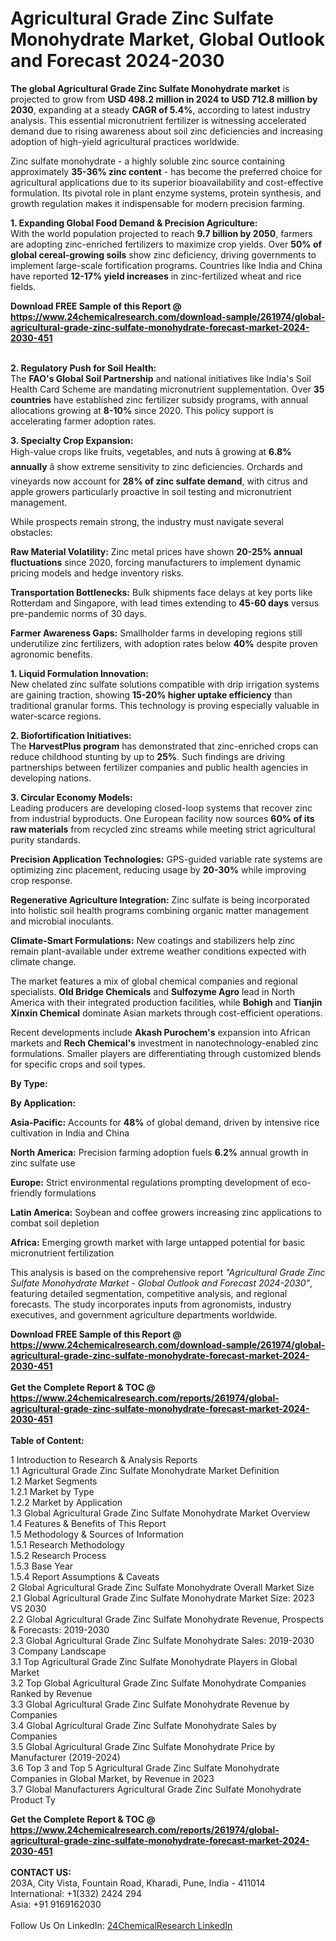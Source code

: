 <h1>Agricultural Grade Zinc Sulfate Monohydrate Market, Global Outlook and Forecast 2024-2030</h1><p><strong>The global Agricultural Grade Zinc Sulfate Monohydrate market</strong> is projected to grow from <strong>USD 498.2 million in 2024 to USD 712.8 million by 2030</strong>, expanding at a steady <strong>CAGR of 5.4%</strong>, according to latest industry analysis. This essential micronutrient fertilizer is witnessing accelerated demand due to rising awareness about soil zinc deficiencies and increasing adoption of high-yield agricultural practices worldwide.</p><p>Zinc sulfate monohydrate - a highly soluble zinc source containing approximately <strong>35-36% zinc content</strong> - has become the preferred choice for agricultural applications due to its superior bioavailability and cost-effective formulation. Its pivotal role in plant enzyme systems, protein synthesis, and growth regulation makes it indispensable for modern precision farming.</p><p><strong>1. Expanding Global Food Demand &amp; Precision Agriculture:</strong><br>
With the world population projected to reach <strong>9.7 billion by 2050</strong>, farmers are adopting zinc-enriched fertilizers to maximize crop yields. Over <strong>50% of global cereal-growing soils</strong> show zinc deficiency, driving governments to implement large-scale fortification programs. Countries like India and China have reported <strong>12-17% yield increases</strong> in zinc-fertilized wheat and rice fields.</p><div><b>Download FREE Sample of this Report @ 
            <a href="https://www.24chemicalresearch.com/download-sample/261974/global-agricultural-grade-zinc-sulfate-monohydrate-forecast-market-2024-2030-451">
            https://www.24chemicalresearch.com/download-sample/261974/global-agricultural-grade-zinc-sulfate-monohydrate-forecast-market-2024-2030-451</a></b></div><br><p><strong>2. Regulatory Push for Soil Health:</strong><br>
The <strong>FAO's Global Soil Partnership</strong> and national initiatives like India's Soil Health Card Scheme are mandating micronutrient supplementation. Over <strong>35 countries</strong> have established zinc fertilizer subsidy programs, with annual allocations growing at <strong>8-10%</strong> since 2020. This policy support is accelerating farmer adoption rates.</p><p><strong>3. Specialty Crop Expansion:</strong><br>
High-value crops like fruits, vegetables, and nuts â growing at <strong>6.8% annually</strong> â show extreme sensitivity to zinc deficiencies. Orchards and vineyards now account for <strong>28% of zinc sulfate demand</strong>, with citrus and apple growers particularly proactive in soil testing and micronutrient management.</p><p>While prospects remain strong, the industry must navigate several obstacles:</p><p><strong>Raw Material Volatility:</strong> Zinc metal prices have shown <strong>20-25% annual fluctuations</strong> since 2020, forcing manufacturers to implement dynamic pricing models and hedge inventory risks.</p><p><strong>Transportation Bottlenecks:</strong> Bulk shipments face delays at key ports like Rotterdam and Singapore, with lead times extending to <strong>45-60 days</strong> versus pre-pandemic norms of 30 days.</p><p><strong>Farmer Awareness Gaps:</strong> Smallholder farms in developing regions still underutilize zinc fertilizers, with adoption rates below <strong>40%</strong> despite proven agronomic benefits.</p><p><strong>1. Liquid Formulation Innovation:</strong><br>
New chelated zinc sulfate solutions compatible with drip irrigation systems are gaining traction, showing <strong>15-20% higher uptake efficiency</strong> than traditional granular forms. This technology is proving especially valuable in water-scarce regions.</p><p><strong>2. Biofortification Initiatives:</strong><br>
The <strong>HarvestPlus program</strong> has demonstrated that zinc-enriched crops can reduce childhood stunting by up to <strong>25%</strong>. Such findings are driving partnerships between fertilizer companies and public health agencies in developing nations.</p><p><strong>3. Circular Economy Models:</strong><br>
Leading producers are developing closed-loop systems that recover zinc from industrial byproducts. One European facility now sources <strong>60% of its raw materials</strong> from recycled zinc streams while meeting strict agricultural purity standards.</p><p><strong>Precision Application Technologies:</strong> GPS-guided variable rate systems are optimizing zinc placement, reducing usage by <strong>20-30%</strong> while improving crop response.</p><p><strong>Regenerative Agriculture Integration:</strong> Zinc sulfate is being incorporated into holistic soil health programs combining organic matter management and microbial inoculants.</p><p><strong>Climate-Smart Formulations:</strong> New coatings and stabilizers help zinc remain plant-available under extreme weather conditions expected with climate change.</p><p>The market features a mix of global chemical companies and regional specialists. <strong>Old Bridge Chemicals</strong> and <strong>Sulfozyme Agro</strong> lead in North America with their integrated production facilities, while <strong>Bohigh</strong> and <strong>Tianjin Xinxin Chemical</strong> dominate Asian markets through cost-efficient operations.</p><p>Recent developments include <strong>Akash Purochem's</strong> expansion into African markets and <strong>Rech Chemical's</strong> investment in nanotechnology-enabled zinc formulations. Smaller players are differentiating through customized blends for specific crops and soil types.</p><p><strong>By Type:</strong></p><p><strong>By Application:</strong></p><p><strong>Asia-Pacific:</strong> Accounts for <strong>48%</strong> of global demand, driven by intensive rice cultivation in India and China</p><p><strong>North America:</strong> Precision farming adoption fuels <strong>6.2%</strong> annual growth in zinc sulfate use</p><p><strong>Europe:</strong> Strict environmental regulations prompting development of eco-friendly formulations</p><p><strong>Latin America:</strong> Soybean and coffee growers increasing zinc applications to combat soil depletion</p><p><strong>Africa:</strong> Emerging growth market with large untapped potential for basic micronutrient fertilization</p><p>This analysis is based on the comprehensive report <em>"Agricultural Grade Zinc Sulfate Monohydrate Market - Global Outlook and Forecast 2024-2030"</em>, featuring detailed segmentation, competitive analysis, and regional forecasts. The study incorporates inputs from agronomists, industry executives, and government agriculture departments worldwide.</p><div><b>Download FREE Sample of this Report @ 
            <a href="https://www.24chemicalresearch.com/download-sample/261974/global-agricultural-grade-zinc-sulfate-monohydrate-forecast-market-2024-2030-451">
            https://www.24chemicalresearch.com/download-sample/261974/global-agricultural-grade-zinc-sulfate-monohydrate-forecast-market-2024-2030-451</a></b></div><br><div><b>Get the Complete Report & TOC @ 
            <a href="https://www.24chemicalresearch.com/reports/261974/global-agricultural-grade-zinc-sulfate-monohydrate-forecast-market-2024-2030-451">
            https://www.24chemicalresearch.com/reports/261974/global-agricultural-grade-zinc-sulfate-monohydrate-forecast-market-2024-2030-451</a></b></div><br>
            <b>Table of Content:</b><p>1 Introduction to Research & Analysis Reports<br />
    1.1 Agricultural Grade Zinc Sulfate Monohydrate Market Definition<br />
    1.2 Market Segments<br />
        1.2.1 Market by Type<br />
        1.2.2 Market by Application<br />
    1.3 Global Agricultural Grade Zinc Sulfate Monohydrate Market Overview<br />
    1.4 Features & Benefits of This Report<br />
    1.5 Methodology & Sources of Information<br />
        1.5.1 Research Methodology<br />
        1.5.2 Research Process<br />
        1.5.3 Base Year<br />
        1.5.4 Report Assumptions & Caveats<br />
2 Global Agricultural Grade Zinc Sulfate Monohydrate Overall Market Size<br />
    2.1 Global Agricultural Grade Zinc Sulfate Monohydrate Market Size: 2023 VS 2030<br />
    2.2 Global Agricultural Grade Zinc Sulfate Monohydrate Revenue, Prospects & Forecasts: 2019-2030<br />
    2.3 Global Agricultural Grade Zinc Sulfate Monohydrate Sales: 2019-2030<br />
3 Company Landscape<br />
    3.1 Top Agricultural Grade Zinc Sulfate Monohydrate Players in Global Market<br />
    3.2 Top Global Agricultural Grade Zinc Sulfate Monohydrate Companies Ranked by Revenue<br />
    3.3 Global Agricultural Grade Zinc Sulfate Monohydrate Revenue by Companies<br />
    3.4 Global Agricultural Grade Zinc Sulfate Monohydrate Sales by Companies<br />
    3.5 Global Agricultural Grade Zinc Sulfate Monohydrate Price by Manufacturer (2019-2024)<br />
    3.6 Top 3 and Top 5 Agricultural Grade Zinc Sulfate Monohydrate Companies in Global Market, by Revenue in 2023<br />
    3.7 Global Manufacturers Agricultural Grade Zinc Sulfate Monohydrate Product Ty</p><div><b>Get the Complete Report & TOC @ 
            <a href="https://www.24chemicalresearch.com/reports/261974/global-agricultural-grade-zinc-sulfate-monohydrate-forecast-market-2024-2030-451">
            https://www.24chemicalresearch.com/reports/261974/global-agricultural-grade-zinc-sulfate-monohydrate-forecast-market-2024-2030-451</a></b></div><br><b>CONTACT US:</b><br>
            203A, City Vista, Fountain Road, Kharadi, Pune, India - 411014<br>
            International: +1(332) 2424 294<br>
            Asia: +91 9169162030 <br><br>
            Follow Us On LinkedIn: <a href="https://www.linkedin.com/company/24chemicalresearch/">24ChemicalResearch LinkedIn</a>